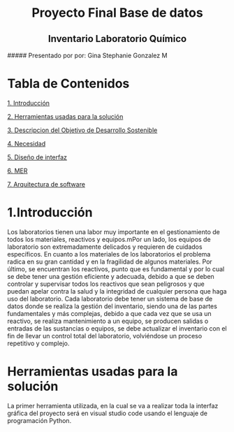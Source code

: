 <h1 align="center">Proyecto Final Base de datos</h1>
<h2 align="center"> Inventario Laboratorio Químico</h2>
##### Presentado por por: 
    Gina Stephanie Gonzalez M
    
# Tabla de Contenidos
[1. Introducción](#introducción)

[2. Herramientas usadas para la solución](#herramientas-usadas-para-la-solución)

[3. Descripcion del Objetivo de Desarrollo Sostenible](#descripcion-del-objetivo-de-desarrollo-sostenible)

[4. Necesidad](#necesidad)

[5. Diseño de interfaz](#diseño-de-interfaz)

[6. MER](#mer)

[7. Arquitectura de software](#arquitectura-de-software)

# 1.Introducción
Los laboratorios tienen una labor muy importante en el gestionamiento de todos los materiales, reactivos y equipos.mPor un lado, los equipos de laboratorio son extremadamente delicados y requieren de cuidados específicos. En cuanto a los materiales de los laboratorios el problema radica en su gran cantidad y en la fragilidad de algunos materiales. Por último, se encuentran los reactivos, punto que es fundamental y por lo cual se debe tener una gestión eficiente y adecuada, debido a que se deben controlar y supervisar todos los reactivos que sean peligrosos y que puedan apelar contra la salud y la integridad de cualquier persona que haga uso del laboratorio. 
Cada laboratorio debe tener un sistema de base de datos donde se realiza la gestión del inventario, siendo una de las partes fundamentales y más complejas, debido a que cada vez que se usa un reactivo, se realiza mantenimiento a un equipo, se producen salidas o entradas de las sustancias o equipos, se debe actualizar el inventario con el fin de llevar un control total del laboratorio, volviéndose un proceso repetitivo y complejo.   

# Herramientas usadas para la solución
La primer  herramienta utilizada, en la cual se va a realizar toda la interfaz gráfica del proyecto será en visual studio code usando el lenguaje de programación Python. 


